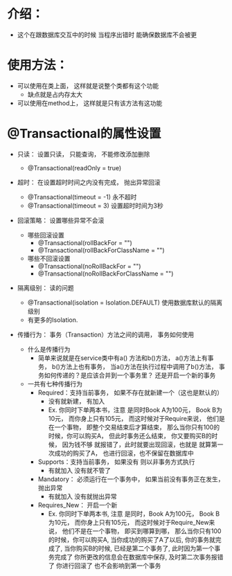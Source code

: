 #  介绍：
- 这个在跟数据库交互中的时候 当程序出错时 能确保数据库不会被更
#  使用方法：
- 可以使用在类上面， 这样就是说整个类都有这个功能
    - 缺点就是占内存太大
- 可以使用在method上， 这样就是只有该方法有这功能
 

 
# @Transactional的属性设置
- 只读： 设置只读， 只能查询， 不能修改添加删除
    - @Transactional(readOnly = true)
- 超时： 在设置超时时间之内没有完成， 抛出异常回滚
    - @Transactional(timeout = -1)        永不超时
    - @Transactional(timeout = 3)         设置超时时间为3秒
- 回滚策略： 设置哪些异常不会滚
    - 哪些回滚设置
        - @Transactional(rollBackFor = "")
        - @Transactional(rollBackForClassName = "")
    - 哪些不回滚设置
        - @Transactional(noRollBackFor = "")
        - @Transactional(noRollBackForClassName = "")

- 隔离级别： 读的问题
    - @Transactional(isolation = Isolation.DEFAULT)   使用数据库默认的隔离级别
    - 有更多的Isolation.<properties>
- 传播行为： 事务（Transaction）方法之间的调用， 事务如何使用
    - 什么是传播行为
        - 简单来说就是在service类中有a() 方法和b()方法， a()方法上有事务， b()方法上也有事务， 当a()方法在执行过程中调用了b()方法， 事务如何传递的？是应该合并到一个事务里？ 还是开启一个新的事务
    - 一共有七种传播行为
        - Required：支持当前事务， 如果不存在就新建一个（这也是默认的） 
            - 没有就新建， 有加入
            - Ex. 你同时下单两本书，注意 是同时Book A为100元， Book B为10元， 而你身上只有105元， 而这时候对于Require来说， 他们是在一个事物， 即整个交易结束后才算结束， 那么当你只有100的时候，你可以购买A， 但此时事务还么结束， 你又要购买B的时候， 因为钱不够 就报错了，此时就要出现回滚，也就是 就算第一次成功的购买了A， 也进行回滚，也不保留在数据库中
        - Supports：支持当前事务， 如果没有 则以非事务方式执行
            - 有就加入 没有就不管了
        - Mandatory： 必须运行在一个事务中， 如果当前没有事务正在发生， 抛出异常
            - 有就加入 没有就抛出异常
        - Requires_New： 开启一个新
            - Ex. 你同时下单两本书, 注意 是同时，Book A为100元， Book B为10元， 而你身上只有105元， 而这时候对于Require_New来说， 他们不是在一个事物， 即买到哪算到哪， 那么当你只有100的时候，你可以购买A, 当你成功的购买了A了以后, 你的事务就完成了, 当你购买B的时候, 已经是第二个事务了, 此时因为第一个事务完成了 你所更改的信息会在数据库中保存, 及时第二次事务报错了 你进行回滚了 也不会影响到第一个事务